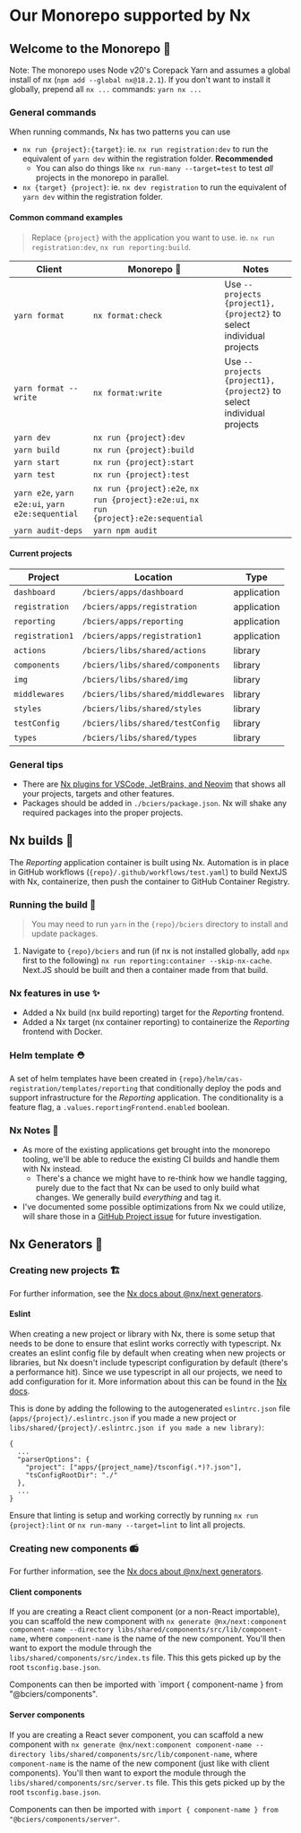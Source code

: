 # Our Monorepo supported by Nx

## Welcome to the Monorepo 🚝

Note: The monorepo uses Node v20's Corepack Yarn and assumes a global install of nx (`npm add --global nx@18.2.1`). If you don't want to install it globally, prepend all `nx ...` commands: `yarn nx ...`

### General commands

When running commands, Nx has two patterns you can use

- `nx run {project}:{target}`: ie. `nx run registration:dev` to run the equivalent of `yarn dev` within the registration folder. **Recommended**
  - You can also do things like `nx run-many --target=test` to test _all_ projects in the monorepo in parallel.
- `nx {target} {project}`: ie. `nx dev registration` to run the equivalent of `yarn dev` within the registration folder.

#### Common command examples

> Replace `{project}` with the application you want to use. ie. `nx run registration:dev`, `nx run reporting:build`.

| Client                                           | Monorepo 🚝                                                                          | Notes                                                                |
| ------------------------------------------------ | ------------------------------------------------------------------------------------ | -------------------------------------------------------------------- |
| `yarn format`                                    | `nx format:check`                                                                    | Use `--projects {project1},{project2}` to select individual projects |
| `yarn format --write`                            | `nx format:write`                                                                    | Use `--projects {project1},{project2}` to select individual projects |
| `yarn dev`                                       | `nx run {project}:dev`                                                               |                                                                      |
| `yarn build`                                     | `nx run {project}:build`                                                             |                                                                      |
| `yarn start`                                     | `nx run {project}:start`                                                             |                                                                      |
| `yarn test`                                      | `nx run {project}:test`                                                              |                                                                      |
| `yarn e2e`, `yarn e2e:ui`, `yarn e2e:sequential` | `nx run {project}:e2e`, `nx run {project}:e2e:ui`, `nx run {project}:e2e:sequential` |                                                                      |
| `yarn audit-deps`                                | `yarn npm audit`                                                                     |                                                                      |

#### Current projects

| Project         | Location                          | Type        |
| --------------- | --------------------------------- | ----------- |
| `dashboard`     | `/bciers/apps/dashboard`          | application |
| `registration`  | `/bciers/apps/registration`       | application |
| `reporting`     | `/bciers/apps/reporting`          | application |
| `registration1` | `/bciers/apps/registration1`      | application |
| `actions`       | `/bciers/libs/shared/actions`     | library     |
| `components`    | `/bciers/libs/shared/components`  | library     |
| `img`           | `/bciers/libs/shared/img`         | library     |
| `middlewares`   | `/bciers/libs/shared/middlewares` | library     |
| `styles`        | `/bciers/libs/shared/styles`      | library     |
| `testConfig`    | `/bciers/libs/shared/testConfig`  | library     |
| `types`         | `/bciers/libs/shared/types`       | library     |

### General tips

- There are [Nx plugins for VSCode, JetBrains, and Neovim](https://nx.dev/getting-started/editor-setup) that shows all your projects, targets and other features.
- Packages should be added in `./bciers/package.json`. Nx will shake any required packages into the proper projects.

## Nx builds 🔨

The _Reporting_ application container is built using Nx. Automation is in place in GitHub workflows (`{repo}/.github/workflows/test.yaml`) to build NextJS with Nx, containerize, then push the container to GitHub Container Registry.

### Running the build 🏃

> You may need to run `yarn` in the `{repo}/bciers` directory to install and update packages.

1. Navigate to `{repo}/bciers` and run (if nx is not installed globally, add `npx` first to the following) `nx run reporting:container --skip-nx-cache`. Next.JS should be built and then a container made from that build.

### Nx features in use ✨

- Added a Nx build (nx build reporting) target for the _Reporting_ frontend.
- Added a Nx target (nx container reporting) to containerize the _Reporting_ frontend with Docker.

### Helm template ⛑️

A set of helm templates have been created in `{repo}/helm/cas-registration/templates/reporting` that conditionally deploy the pods and support infrastructure for the _Reporting_ application. The conditionality is a feature flag, a `.values.reportingFrontend.enabled` boolean.

### Nx Notes 📝

- As more of the existing applications get brought into the monorepo tooling, we'll be able to reduce the existing CI builds and handle them with Nx instead.
  - There's a chance we might have to re-think how we handle tagging, purely due to the fact that Nx can be used to only build what changes. We generally build _everything_ and tag it.
- I've documented some possible optimizations from Nx we could utilize, will share those in a [GitHub Project issue](https://github.com/orgs/bcgov/projects/123/views/1?filterQuery=-status%3Adone+nx&pane=issue&itemId=55856106) for future investigation.

## Nx Generators 🦾

### Creating new projects 🏗

For further information, see the [Nx docs about @nx/next generators](https://nx.dev/nx-api/next/generators/application).

#### Eslint

When creating a new project or library with Nx, there is some setup that needs to be done to ensure that eslint works correctly with typescript. Nx creates an eslint config file by default when creating when new projects or libraries, but Nx doesn't include typescript configuration by default (there's a performance hit). Since we use typescript in all our projects, we need to add configuration for it. More information about this can be found in the [Nx docs](https://nx.dev/latest/react/guides/eslint).

This is done by adding the following to the autogenerated `eslintrc.json` file (`apps/{project}/.eslintrc.json` if you made a new project or `libs/shared/{project}/.eslintrc.json if you made a new library)`:

```
{
  ...
  "parserOptions": {
    "project": ["apps/{project_name}/tsconfig(.*)?.json"],
    "tsConfigRootDir": "./"
  },
  ...
}
```

Ensure that linting is setup and working correctly by running `nx run {project}:lint` or `nx run-many --target=lint` to lint all projects.

### Creating new components 📻

For further information, see the [Nx docs about @nx/next generators](https://nx.dev/nx-api/next/generators/component).

#### Client components

If you are creating a React client component (or a non-React importable), you can scaffold the new component with `nx generate @nx/next:component component-name --directory libs/shared/components/src/lib/component-name`, where `component-name` is the name of the new component. You'll then want to export the module through the `libs/shared/components/src/index.ts` file. This this gets picked up by the root `tsconfig.base.json`.

Components can then be imported with `import { component-name } from "@bciers/components".

#### Server components

If you are creating a React sever component, you can scaffold a new component with `nx generate @nx/next:component component-name --directory libs/shared/components/src/lib/component-name`, where `component-name` is the name of the new component (just like with client components). You'll then want to export the module through the `libs/shared/components/src/server.ts` file. This this gets picked up by the root `tsconfig.base.json`.

Components can then be imported with `import { component-name } from "@bciers/components/server"`.
